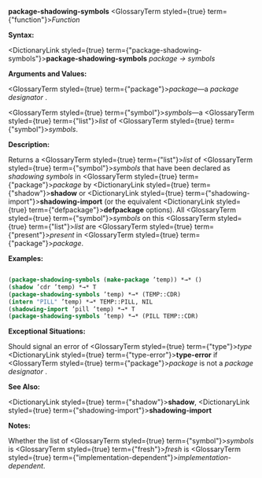 **package-shadowing-symbols** <GlossaryTerm styled={true} term={"function"}><i>Function</i></GlossaryTerm> 



**Syntax:** 



<DictionaryLink styled={true} term={"package-shadowing-symbols"}><b>package-shadowing-symbols</b></DictionaryLink> *package → symbols* 



**Arguments and Values:** 



<GlossaryTerm styled={true} term={"package"}><i>package</i></GlossaryTerm>—a *package designator* . 



<GlossaryTerm styled={true} term={"symbol"}><i>symbols</i></GlossaryTerm>—a <GlossaryTerm styled={true} term={"list"}><i>list</i></GlossaryTerm> of <GlossaryTerm styled={true} term={"symbol"}><i>symbols</i></GlossaryTerm>. 



**Description:** 



Returns a <GlossaryTerm styled={true} term={"list"}><i>list</i></GlossaryTerm> of <GlossaryTerm styled={true} term={"symbol"}><i>symbols</i></GlossaryTerm> that have been declared as *shadowing symbols* in <GlossaryTerm styled={true} term={"package"}><i>package</i></GlossaryTerm> by <DictionaryLink styled={true} term={"shadow"}><b>shadow</b></DictionaryLink> or <DictionaryLink styled={true} term={"shadowing-import"}><b>shadowing-import</b></DictionaryLink> (or the equivalent <DictionaryLink styled={true} term={"defpackage"}><b>defpackage</b></DictionaryLink> options). All <GlossaryTerm styled={true} term={"symbol"}><i>symbols</i></GlossaryTerm> on this <GlossaryTerm styled={true} term={"list"}><i>list</i></GlossaryTerm> are <GlossaryTerm styled={true} term={"present"}><i>present</i></GlossaryTerm> in <GlossaryTerm styled={true} term={"package"}><i>package</i></GlossaryTerm>. 



**Examples:**
```lisp

(package-shadowing-symbols (make-package ’temp)) *→* () 
(shadow ’cdr ’temp) *→* T 
(package-shadowing-symbols ’temp) *→* (TEMP::CDR) 
(intern "PILL" ’temp) *→* TEMP::PILL, NIL 
(shadowing-import ’pill ’temp) *→* T 
(package-shadowing-symbols ’temp) *→* (PILL TEMP::CDR) 

```
**Exceptional Situations:** 



Should signal an error of <GlossaryTerm styled={true} term={"type"}><i>type</i></GlossaryTerm> <DictionaryLink styled={true} term={"type-error"}><b>type-error</b></DictionaryLink> if <GlossaryTerm styled={true} term={"package"}><i>package</i></GlossaryTerm> is not a *package designator* . 



**See Also:** 



<DictionaryLink styled={true} term={"shadow"}><b>shadow</b></DictionaryLink>, <DictionaryLink styled={true} term={"shadowing-import"}><b>shadowing-import</b></DictionaryLink> 



**Notes:** 



Whether the list of <GlossaryTerm styled={true} term={"symbol"}><i>symbols</i></GlossaryTerm> is <GlossaryTerm styled={true} term={"fresh"}><i>fresh</i></GlossaryTerm> is <GlossaryTerm styled={true} term={"implementation-dependent"}><i>implementation-dependent</i></GlossaryTerm>. 



